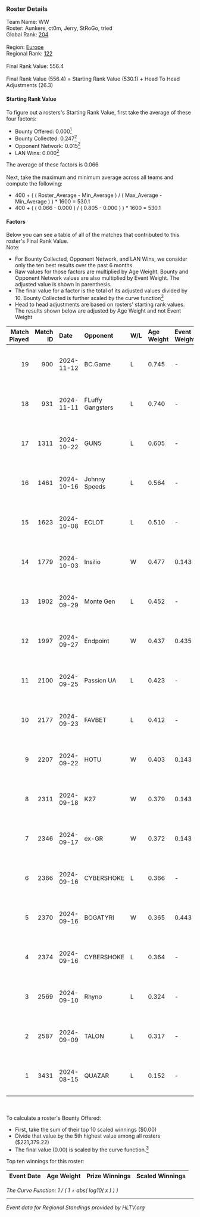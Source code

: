 ### Roster Details<br />
Team Name: WW<br />
Roster: Aunkere, ct0m, Jerry, StRoGo, tried<br />
Global Rank: [204](../../standings_global_2025_01_20.md)<br />
<br />
Region: [Europe]( ../../standings_europe_2025_01_20.md)<br />
Regional Rank: [122]( ../../standings_europe_2025_01_20.md)<br />
<br />
Final Rank Value:  556.4<br />
<br />
Final Rank Value (556.4) = Starting Rank Value (530.1) + Head To Head Adjustments (26.3)<br />

#### Starting Rank Value<br />
To figure out a rosters's Starting Rank Value, first take the average of these four factors:<br />
- Bounty Offered: 0.000[<sup>1</sup>](#table2)
- Bounty Collected: 0.247[<sup>2</sup>](#table1)
- Opponent Network: 0.015[<sup>2</sup>](#table1)
- LAN Wins: 0.000[<sup>2</sup>](#table1)

The average of these factors is 0.066<br />
<br />
Next, take the maximum and minimum average across all teams and compute the following:<br />
- 400 + ( ( Roster_Average - Min_Average ) / ( Max_Average - Min_Average ) ) * 1600 = 530.1
- 400 + ( ( 0.066 - 0.000 ) / ( 0.805 - 0.000 ) ) * 1600 = 530.1


#### Factors<br />
Below you can see a table of all of the matches that contributed to this roster's Final Rank Value.<br />
Note:<br />

- For Bounty Collected, Opponent Network, and LAN Wins, we consider only the ten best results over the past 6 months.
- Raw values for those factors are multiplied by Age Weight. Bounty and Opponent Network values are also multiplied by Event Weight. The adjusted value is shown in parenthesis.
- The final value for a factor is the total of its adjusted values divided by 10. Bounty Collected is further scaled by the curve function[<sup>3</sup>](#curveFunction)
- Head to head adjustments are based on rosters' starting rank values. The results shown below are adjusted by Age Weight and not Event Weight
<span id="table1"></span><br />


| Match Played | Match ID | Date       | Opponent         | W/L | Age Weight | Event Weight | Bounty Collected | Opponent Network | LAN Wins  | H2H Adj. | Roster                               |
| -: | -: | :- | :- | :- | :- | :- | :- | :- | :- | -: | :- |
|           19 |      900 | 2024-11-12 | BC.Game          | L   | 0.745      | -            | -                | -                | -         |    -3.87 | Aunkere, ct0m, Jerry, StRoGo, tried  |
|           18 |      931 | 2024-11-11 | FLuffy Gangsters | L   | 0.740      | -            | -                | -                | -         |    -6.41 | Aunkere, ct0m, Jerry, StRoGo, tried  |
|           17 |     1311 | 2024-10-22 | GUN5             | L   | 0.605      | -            | -                | -                | -         |    -0.96 | almazer, Aunkere, ct0m, Jerry, tried |
|           16 |     1461 | 2024-10-16 | Johnny Speeds    | L   | 0.564      | -            | -                | -                | -         |    -1.14 | Aunkere, ct0m, Jerry, StRoGo, tried  |
|           15 |     1623 | 2024-10-08 | ECLOT            | L   | 0.510      | -            | -                | -                | -         |    -0.35 | Aunkere, ct0m, Jerry, StRoGo, tried  |
|           14 |     1779 | 2024-10-03 | Insilio          | W   | 0.477      | 0.143        | 0.016 (0.001)    | 0.296 (0.020)    | 0 (0.000) |    12.49 | Aunkere, ct0m, Jerry, StRoGo, tried  |
|           13 |     1902 | 2024-09-29 | Monte Gen        | L   | 0.452      | -            | -                | -                | -         |    -2.13 | Aunkere, ct0m, kelieN, StRoGo, tried |
|           12 |     1997 | 2024-09-27 | Endpoint         | W   | 0.437      | 0.435        | 0.033 (0.006)    | 0.511 (0.097)    | 0 (0.000) |    11.59 | Aunkere, ct0m, Jerry, StRoGo, tried  |
|           11 |     2100 | 2024-09-25 | Passion UA       | L   | 0.423      | -            | -                | -                | -         |    -0.54 | Aunkere, ct0m, Jerry, StRoGo, tried  |
|           10 |     2177 | 2024-09-23 | FAVBET           | L   | 0.412      | -            | -                | -                | -         |    -1.42 | Aunkere, ct0m, Jerry, StRoGo, tried  |
|            9 |     2207 | 2024-09-22 | HOTU             | W   | 0.403      | 0.143        | 0.001 (0.000)    | 0.406 (0.023)    | 0 (0.000) |     9.73 | Aunkere, ct0m, Jerry, StRoGo, tried  |
|            8 |     2311 | 2024-09-18 | K27              | W   | 0.379      | 0.143        | 0.000 (0.000)    | 0.107 (0.006)    | 0 (0.000) |     6.98 | Aunkere, ct0m, Jerry, StRoGo, tried  |
|            7 |     2346 | 2024-09-17 | ex-GR            | W   | 0.372      | 0.143        | 0.028 (0.001)    | 0.128 (0.007)    | 0 (0.000) |     9.29 | Aunkere, ct0m, Jerry, StRoGo, tried  |
|            6 |     2366 | 2024-09-16 | CYBERSHOKE       | L   | 0.366      | -            | -                | -                | -         |    -1.55 | Aunkere, ct0m, Jerry, StRoGo, tried  |
|            5 |     2370 | 2024-09-16 | BOGATYRI         | W   | 0.365      | 0.443        | 0.000 (0.000)    | 0.000 (0.000)    | 0 (0.000) |     3.84 | Aunkere, ct0m, Jerry, StRoGo, tried  |
|            4 |     2374 | 2024-09-16 | CYBERSHOKE       | L   | 0.364      | -            | -                | -                | -         |    -1.52 | Aunkere, ct0m, Jerry, StRoGo, tried  |
|            3 |     2569 | 2024-09-10 | Rhyno            | L   | 0.324      | -            | -                | -                | -         |    -2.32 | Aunkere, ct0m, Jerry, StRoGo, tried  |
|            2 |     2587 | 2024-09-09 | TALON            | L   | 0.317      | -            | -                | -                | -         |    -3.81 | Aunkere, ct0m, Jerry, StRoGo, tried  |
|            1 |     3431 | 2024-08-15 | QUAZAR           | L   | 0.152      | -            | -                | -                | -         |    -1.61 | Aunkere, ct0m, Jerry, StRoGo, tried  |

<br />
<span id="table2"></span><br />
To calculate a roster's Bounty Offered:<br />

- First, take the sum of their top 10 scaled winnings ($0.00)
- Divide that value by the 5th highest value among all rosters ($221,379.22)
- The final value (0.00) is scaled by the curve function.[<sup>3</sup>](#curveFunction)

Top ten winnings for this roster:<br />

| Event Date | Age Weight | Prize Winnings | Scaled Winnings |
| :- | -: | :- | :- |


<span id="curveFunction"></span>_The Curve Function: 1 / ( 1 + abs( log10( x ) ) )_<br />

---
_Event data for Regional Standings provided by HLTV.org_<br />
